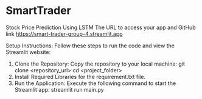 # SmartTrader
Stock Price Prediction Using LSTM
The URL to access your app and GitHub link
https://smart-trader-group-4.streamlit.app 

Setup Instructions: 
Follow these steps to run the code and view the Streamlit website:
1. Clone the Repository: Copy the repository to your local machine:
git clone <repository_url>
cd <project_folder>
2. Install Required Libraries for the requirement.txt file.
3. Run the Application: Execute the following command to start the Streamlit app: streamlit run main.py
